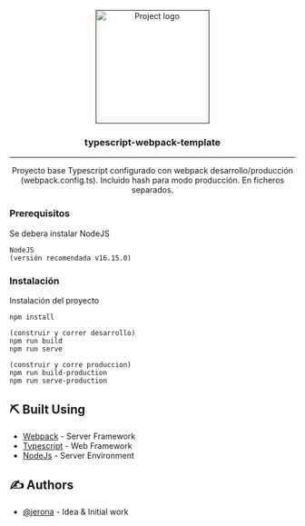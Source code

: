 <p align="center">
  <a href="" rel="noopener">
 <img width=200px height=200px src="https://avatars.githubusercontent.com/u/22218212" alt="Project logo"></a>
</p>

<h3 align="center">typescript-webpack-template</h3>

<div align="center">
</div>

---

<p align="center"> Proyecto base Typescript configurado con webpack desarrollo/producción (webpack.config.ts). Incluido hash para modo producción.
En ficheros separados.
<br> 
</p>

### Prerequisitos

Se debera instalar NodeJS

```
NodeJS 
(versión recomendada v16.15.0)
```

### Instalación

Instalación del proyecto

```
npm install
```
```
(construir y correr desarrollo)
npm run build
npm run serve
```
```
(construir y corre produccion)
npm run build-production
npm run serve-production
```

## ⛏️ Built Using <a name = "built_using"></a>

- [Webpack](https://webpack.js.org/) - Server Framework
- [Typescript](https://www.typescriptlang.org/) - Web Framework
- [NodeJs](https://nodejs.org/en/) - Server Environment

## ✍️ Authors <a name = "authors"></a>

- [@jerona](https://github.com/jerona) - Idea & Initial work
